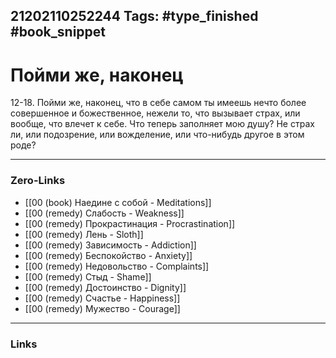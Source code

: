21202110252244
Tags: #type_finished #book_snippet 
---
# Пойми же, наконец

 12-18. Пойми же, наконец, что в себе самом ты имеешь нечто более совершенное и божественное, нежели то, что вызывает страх, или вообще, что влечет к себе. Что теперь заполняет мою душу? Не страх ли, или подозрение, или вожделение, или что-нибудь другое в этом роде? 

---
### Zero-Links
 - [[00 (book) Наедине с собой - Meditations]]
 - [[00 (remedy) Слабость - Weakness]]
 - [[00 (remedy) Прокрастинация - Procrastination]]
 - [[00 (remedy) Лень - Sloth]]
 - [[00 (remedy) Зависимость - Addiction]] 
 - [[00 (remedy) Беспокойство - Anxiety]]
 - [[00 (remedy) Недовольство - Complaints]]
 - [[00 (remedy) Стыд - Shame]]
 - [[00 (remedy) Достоинство - Dignity]]
 - [[00 (remedy) Счастье - Happiness]]
 - [[00 (remedy) Мужество - Courage]]
---
### Links
